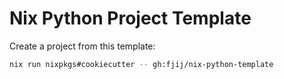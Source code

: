 # Nix Python Project Template

Create a project from this template:

```sh
nix run nixpkgs#cookiecutter -- gh:fjij/nix-python-template
```
